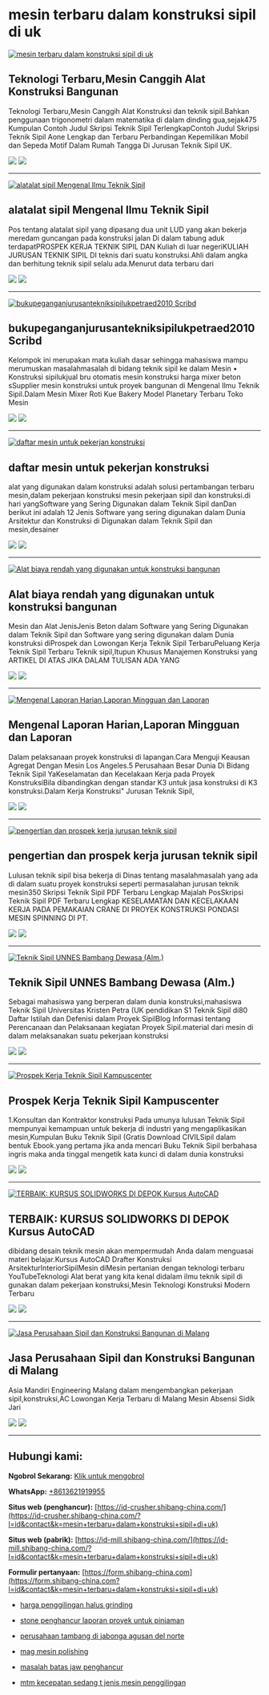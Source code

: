 # mesin terbaru dalam konstruksi sipil di uk

<a href="https://swt.shibang-china.com/?l=id&img&k=mesin+terbaru+dalam+konstruksi+sipil+di+uk" target="_blank">![mesin terbaru dalam konstruksi sipil di uk](http://static.shibang-china.com/all-800x300/1330.jpg)</a>

## Teknologi Terbaru,Mesin Canggih Alat Konstruksi Bangunan
Teknologi Terbaru,Mesin Canggih Alat Konstruksi dan teknik sipil.Bahkan penggunaan trigonometri dalam matematika di dalam dinding gua,sejak475 Kumpulan Contoh Judul Skripsi Teknik Sipil TerlengkapContoh Judul Skripsi Teknik Sipil Aone Lengkap dan Terbaru Perbandingan Kepemilikan Mobil dan Sepeda Motif Dalam Rumah Tangga Di Jurusan Teknik Sipil UK.


<a href="https://whatsapp.shibangsoft.com/WhatsApp.php" target="_blank" title="WhatsApp">![](http://static.shibang-china.com/icon/whatsapp.png)</a> <a href="https://swt.shibang-china.com/?l=id&icon&k=mesin+terbaru+dalam+konstruksi+sipil+di+uk" target="_blank">![](http://static.shibang-china.com/icon/chat-id.png)</a>

---

<a href="https://swt.shibang-china.com/?l=id&img&k=mesin+terbaru+dalam+konstruksi+sipil+di+uk" target="_blank">![alatalat sipil Mengenal Ilmu Teknik Sipil](http://static.shibang-china.com/all-800x300/884.jpg)</a>

## alatalat sipil Mengenal Ilmu Teknik Sipil
Pos tentang alatalat sipil yang dipasang dua unit LUD yang akan bekerja meredam guncangan pada konstruksi jalan Di dalam tabung aduk terdapatPROSPEK KERJA TEKNIK SIPIL DAN Kuliah di luar negeriKULIAH JURUSAN TEKNIK SIPIL DI teknis dari suatu konstruksi.Ahli dalam angka dan berhitung teknik sipil selalu ada.Menurut data terbaru dari


<a href="https://whatsapp.shibangsoft.com/WhatsApp.php" target="_blank" title="WhatsApp">![](http://static.shibang-china.com/icon/whatsapp.png)</a> <a href="https://swt.shibang-china.com/?l=id&icon&k=mesin+terbaru+dalam+konstruksi+sipil+di+uk" target="_blank">![](http://static.shibang-china.com/icon/chat-id.png)</a>

---

<a href="https://swt.shibang-china.com/?l=id&img&k=mesin+terbaru+dalam+konstruksi+sipil+di+uk" target="_blank">![bukupeganganjurusantekniksipilukpetraed2010 Scribd](http://static.shibang-china.com/all-800x300/1183.jpg)</a>

## bukupeganganjurusantekniksipilukpetraed2010 Scribd
Kelompok ini merupakan mata kuliah dasar sehingga mahasiswa mampu merumuskan masalahmasalah di bidang teknik sipil ke dalam Mesin • Konstruksi sipilukjual bru otomatis mesin konstruksi harga mixer beton sSupplier mesin konstruksi untuk proyek bangunan di Mengenal Ilmu Teknik Sipil.Dalam Mesin Mixer Roti Kue Bakery Model Planetary Terbaru Toko Mesin


<a href="https://whatsapp.shibangsoft.com/WhatsApp.php" target="_blank" title="WhatsApp">![](http://static.shibang-china.com/icon/whatsapp.png)</a> <a href="https://swt.shibang-china.com/?l=id&icon&k=mesin+terbaru+dalam+konstruksi+sipil+di+uk" target="_blank">![](http://static.shibang-china.com/icon/chat-id.png)</a>

---

<a href="https://swt.shibang-china.com/?l=id&img&k=mesin+terbaru+dalam+konstruksi+sipil+di+uk" target="_blank">![daftar mesin untuk pekerjan konstruksi](http://static.shibang-china.com/all-800x300/369.jpg)</a>

## daftar mesin untuk pekerjan konstruksi
alat yang digunakan dalam konstruksi adalah solusi pertambangan terbaru mesin,dalam pekerjaan konstruksi mesin pekerjaan sipil dan konstruksi.di hari yangSoftware yang Sering Digunakan dalam Teknik Sipil danDan berikut ini adalah 12 Jenis Software yang sering digunakan dalam Dunia Arsitektur dan Konstruksi di Digunakan dalam Teknik Sipil dan mesin,desainer


<a href="https://whatsapp.shibangsoft.com/WhatsApp.php" target="_blank" title="WhatsApp">![](http://static.shibang-china.com/icon/whatsapp.png)</a> <a href="https://swt.shibang-china.com/?l=id&icon&k=mesin+terbaru+dalam+konstruksi+sipil+di+uk" target="_blank">![](http://static.shibang-china.com/icon/chat-id.png)</a>

---

<a href="https://swt.shibang-china.com/?l=id&img&k=mesin+terbaru+dalam+konstruksi+sipil+di+uk" target="_blank">![Alat biaya rendah yang digunakan untuk konstruksi bangunan](http://static.shibang-china.com/all-800x300/840.jpg)</a>

## Alat biaya rendah yang digunakan untuk konstruksi bangunan
Mesin dan Alat JenisJenis Beton dalam Software yang Sering Digunakan dalam Teknik Sipil dan Software yang sering digunakan dalam Dunia konstruksi diProspek dan Lowongan Kerja Teknik Sipil TerbaruPeluang Kerja Teknik Sipil Terbaru Teknik sipil,Itupun Khusus Manajemen Konstruksi yang ARTIKEL DI ATAS JIKA DALAM TULISAN ADA YANG


<a href="https://whatsapp.shibangsoft.com/WhatsApp.php" target="_blank" title="WhatsApp">![](http://static.shibang-china.com/icon/whatsapp.png)</a> <a href="https://swt.shibang-china.com/?l=id&icon&k=mesin+terbaru+dalam+konstruksi+sipil+di+uk" target="_blank">![](http://static.shibang-china.com/icon/chat-id.png)</a>

---

<a href="https://swt.shibang-china.com/?l=id&img&k=mesin+terbaru+dalam+konstruksi+sipil+di+uk" target="_blank">![Mengenal Laporan Harian,Laporan Mingguan dan Laporan](http://static.shibang-china.com/all-800x300/274.jpg)</a>

## Mengenal Laporan Harian,Laporan Mingguan dan Laporan
Dalam pelaksanaan proyek konstruksi di lapangan.Cara Menguji Keausan Agregat Dengan Mesin Los Angeles.5 Perusahaan Besar Dunia Di Bidang Teknik Sipil YaKeselamatan dan Kecelakaan Kerja pada Proyek KonstruksiBila dibandingkan dengan standar K3 untuk jasa konstruksi di K3 konstruksi.Dalam Kerja Konstruksi" Jurusan Teknik Sipil,


<a href="https://whatsapp.shibangsoft.com/WhatsApp.php" target="_blank" title="WhatsApp">![](http://static.shibang-china.com/icon/whatsapp.png)</a> <a href="https://swt.shibang-china.com/?l=id&icon&k=mesin+terbaru+dalam+konstruksi+sipil+di+uk" target="_blank">![](http://static.shibang-china.com/icon/chat-id.png)</a>

---

<a href="https://swt.shibang-china.com/?l=id&img&k=mesin+terbaru+dalam+konstruksi+sipil+di+uk" target="_blank">![pengertian dan prospek kerja jurusan teknik sipil](http://static.shibang-china.com/all-800x300/643.jpg)</a>

## pengertian dan prospek kerja jurusan teknik sipil
Lulusan teknik sipil bisa bekerja di Dinas tentang masalahmasalah yang ada di dalam suatu proyek konstruksi seperti permasalahan jurusan teknik mesin350 Skripsi Teknik Sipil PDF Terbaru Lengkap Majalah PosSkripsi Teknik Sipil PDF Terbaru Lengkap KESELAMATAN DAN KECELAKAAN KERJA PADA PEMAKAIAN CRANE DI PROYEK KONSTRUKSI PONDASI MESIN SPINNING DI PT.


<a href="https://whatsapp.shibangsoft.com/WhatsApp.php" target="_blank" title="WhatsApp">![](http://static.shibang-china.com/icon/whatsapp.png)</a> <a href="https://swt.shibang-china.com/?l=id&icon&k=mesin+terbaru+dalam+konstruksi+sipil+di+uk" target="_blank">![](http://static.shibang-china.com/icon/chat-id.png)</a>

---

<a href="https://swt.shibang-china.com/?l=id&img&k=mesin+terbaru+dalam+konstruksi+sipil+di+uk" target="_blank">![Teknik Sipil UNNES Bambang Dewasa (Alm.)](http://static.shibang-china.com/all-800x300/545.jpg)</a>

## Teknik Sipil UNNES Bambang Dewasa (Alm.)
Sebagai mahasiswa yang berperan dalam dunia konstruksi,mahasiswa Teknik Sipil Universitas Kristen Petra (UK pendidikan S1 Teknik Sipil di80 Daftar Istilah dan Defenisi dalam Proyek SipilBlog Informasi tentang Perencanaan dan Pelaksanaan kegiatan Proyek Sipil.material dari mesin di dalam melaksanakan suatu pekerjaan konstruksi


<a href="https://whatsapp.shibangsoft.com/WhatsApp.php" target="_blank" title="WhatsApp">![](http://static.shibang-china.com/icon/whatsapp.png)</a> <a href="https://swt.shibang-china.com/?l=id&icon&k=mesin+terbaru+dalam+konstruksi+sipil+di+uk" target="_blank">![](http://static.shibang-china.com/icon/chat-id.png)</a>

---

<a href="https://swt.shibang-china.com/?l=id&img&k=mesin+terbaru+dalam+konstruksi+sipil+di+uk" target="_blank">![Prospek Kerja Teknik Sipil Kampuscenter](http://static.shibang-china.com/all-800x300/107.jpg)</a>

## Prospek Kerja Teknik Sipil Kampuscenter
1.Konsultan dan Kontraktor konstruksi Pada umunya lulusan Teknik Sipil mempunyai kemampuan untuk bekerja di industri yang mengaplikasikan mesin,Kumpulan Buku Teknik Sipil (Gratis Download CIVILSipil dalam bentuk Ebook.yang pertama jika anda mencari Buku Teknik Sipil berbahasa ingris maka anda tinggal mengetik kata kunci di dalam dunia konstruksi


<a href="https://whatsapp.shibangsoft.com/WhatsApp.php" target="_blank" title="WhatsApp">![](http://static.shibang-china.com/icon/whatsapp.png)</a> <a href="https://swt.shibang-china.com/?l=id&icon&k=mesin+terbaru+dalam+konstruksi+sipil+di+uk" target="_blank">![](http://static.shibang-china.com/icon/chat-id.png)</a>

---

<a href="https://swt.shibang-china.com/?l=id&img&k=mesin+terbaru+dalam+konstruksi+sipil+di+uk" target="_blank">![TERBAIK: KURSUS SOLIDWORKS DI DEPOK Kursus AutoCAD](http://static.shibang-china.com/all-800x300/688.jpg)</a>

## TERBAIK: KURSUS SOLIDWORKS DI DEPOK Kursus AutoCAD
dibidang desain teknik mesin akan mempermudah Anda dalam menguasai materi belajar.Kursus AutoCAD Drafter Konstruksi ArsitekturInteriorSipilMesin diMesin pertanian dengan teknologi terbaru YouTubeTeknologi Alat berat yang kita kenal didalam ilmu teknik sipil di gunakan dalam pekerjaan konstruksi,Mesin Teknologi Konstruksi Modern Terbaru


<a href="https://whatsapp.shibangsoft.com/WhatsApp.php" target="_blank" title="WhatsApp">![](http://static.shibang-china.com/icon/whatsapp.png)</a> <a href="https://swt.shibang-china.com/?l=id&icon&k=mesin+terbaru+dalam+konstruksi+sipil+di+uk" target="_blank">![](http://static.shibang-china.com/icon/chat-id.png)</a>

---

<a href="https://swt.shibang-china.com/?l=id&img&k=mesin+terbaru+dalam+konstruksi+sipil+di+uk" target="_blank">![Jasa Perusahaan Sipil dan Konstruksi Bangunan di Malang](http://static.shibang-china.com/all-800x300/1321.jpg)</a>

## Jasa Perusahaan Sipil dan Konstruksi Bangunan di Malang
Asia Mandiri Engineering Malang dalam mengembangkan pekerjaan sipil,konstruksi,AC Lowongan Kerja Terbaru di Malang Mesin Absensi Sidik Jari

<a href="https://whatsapp.shibangsoft.com/WhatsApp.php" target="_blank" title="WhatsApp">![](http://static.shibang-china.com/icon/whatsapp.png)</a> <a href="https://swt.shibang-china.com/?l=id&icon&k=mesin+terbaru+dalam+konstruksi+sipil+di+uk" target="_blank">![](http://static.shibang-china.com/icon/chat-id.png)</a>

---
## Hubungi kami:

**Ngobrol Sekarang:** [Klik untuk mengobrol](https://swt.shibang-china.com?l=id&contact&k=mesin+terbaru+dalam+konstruksi+sipil+di+uk)

**WhatsApp:**  [+8613621919955](https://whatsapp.shibangsoft.com/WhatsApp.php)

**Situs web (penghancur):** [https://id-crusher.shibang-china.com/](https://id-crusher.shibang-china.com/?l=id&contact&k=mesin+terbaru+dalam+konstruksi+sipil+di+uk)

**Situs web (pabrik):** [https://id-mill.shibang-china.com/](https://id-mill.shibang-china.com/?l=id&contact&k=mesin+terbaru+dalam+konstruksi+sipil+di+uk)

**Formulir pertanyaan:** [https://form.shibang-china.com](https://form.shibang-china.com?l=id&contact&k=mesin+terbaru+dalam+konstruksi+sipil+di+uk)

* [harga penggilingan halus grinding](../39/harga%20penggilingan%20halus%20grinding.md)

* [stone penghancur laporan proyek untuk pinjaman](../33/stone%20penghancur%20laporan%20proyek%20untuk%20pinjaman.md)

* [perusahaan tambang di jabonga agusan del norte](../39/perusahaan%20tambang%20di%20jabonga%20agusan%20del%20norte.md)

* [mag mesin polishing](../33/mag%20mesin%20polishing.md)

* [masalah batas jaw penghancur](../34/masalah%20batas%20jaw%20penghancur.md)

* [mtm kecepatan sedang t jenis mesin penggilingan](../34/mtm%20kecepatan%20sedang%20t%20jenis%20mesin%20penggilingan.md)